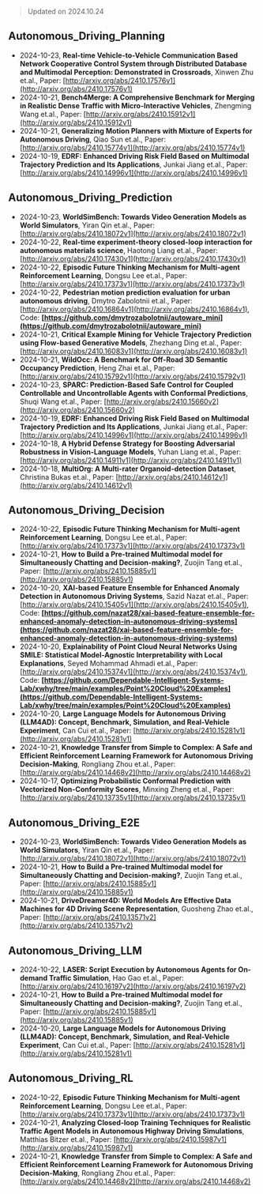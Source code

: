 > Updated on 2024.10.24

## Autonomous_Driving_Planning

- 2024-10-23, **Real-time Vehicle-to-Vehicle Communication Based Network Cooperative Control System through Distributed Database and Multimodal Perception: Demonstrated in Crossroads**, Xinwen Zhu et.al., Paper: [http://arxiv.org/abs/2410.17576v1](http://arxiv.org/abs/2410.17576v1)
- 2024-10-21, **Bench4Merge: A Comprehensive Benchmark for Merging in Realistic Dense Traffic with Micro-Interactive Vehicles**, Zhengming Wang et.al., Paper: [http://arxiv.org/abs/2410.15912v1](http://arxiv.org/abs/2410.15912v1)
- 2024-10-21, **Generalizing Motion Planners with Mixture of Experts for Autonomous Driving**, Qiao Sun et.al., Paper: [http://arxiv.org/abs/2410.15774v1](http://arxiv.org/abs/2410.15774v1)
- 2024-10-19, **EDRF: Enhanced Driving Risk Field Based on Multimodal Trajectory Prediction and Its Applications**, Junkai Jiang et.al., Paper: [http://arxiv.org/abs/2410.14996v1](http://arxiv.org/abs/2410.14996v1)

## Autonomous_Driving_Prediction

- 2024-10-23, **WorldSimBench: Towards Video Generation Models as World Simulators**, Yiran Qin et.al., Paper: [http://arxiv.org/abs/2410.18072v1](http://arxiv.org/abs/2410.18072v1)
- 2024-10-22, **Real-time experiment-theory closed-loop interaction for autonomous materials science**, Haotong Liang et.al., Paper: [http://arxiv.org/abs/2410.17430v1](http://arxiv.org/abs/2410.17430v1)
- 2024-10-22, **Episodic Future Thinking Mechanism for Multi-agent Reinforcement Learning**, Dongsu Lee et.al., Paper: [http://arxiv.org/abs/2410.17373v1](http://arxiv.org/abs/2410.17373v1)
- 2024-10-22, **Pedestrian motion prediction evaluation for urban autonomous driving**, Dmytro Zabolotnii et.al., Paper: [http://arxiv.org/abs/2410.16864v1](http://arxiv.org/abs/2410.16864v1), Code: **[https://github.com/dmytrozabolotnii/autoware_mini](https://github.com/dmytrozabolotnii/autoware_mini)**
- 2024-10-21, **Critical Example Mining for Vehicle Trajectory Prediction using Flow-based Generative Models**, Zhezhang Ding et.al., Paper: [http://arxiv.org/abs/2410.16083v1](http://arxiv.org/abs/2410.16083v1)
- 2024-10-21, **WildOcc: A Benchmark for Off-Road 3D Semantic Occupancy Prediction**, Heng Zhai et.al., Paper: [http://arxiv.org/abs/2410.15792v1](http://arxiv.org/abs/2410.15792v1)
- 2024-10-23, **SPARC: Prediction-Based Safe Control for Coupled Controllable and Uncontrollable Agents with Conformal Predictions**, Shuqi Wang et.al., Paper: [http://arxiv.org/abs/2410.15660v2](http://arxiv.org/abs/2410.15660v2)
- 2024-10-19, **EDRF: Enhanced Driving Risk Field Based on Multimodal Trajectory Prediction and Its Applications**, Junkai Jiang et.al., Paper: [http://arxiv.org/abs/2410.14996v1](http://arxiv.org/abs/2410.14996v1)
- 2024-10-18, **A Hybrid Defense Strategy for Boosting Adversarial Robustness in Vision-Language Models**, Yuhan Liang et.al., Paper: [http://arxiv.org/abs/2410.14911v1](http://arxiv.org/abs/2410.14911v1)
- 2024-10-18, **MultiOrg: A Multi-rater Organoid-detection Dataset**, Christina Bukas et.al., Paper: [http://arxiv.org/abs/2410.14612v1](http://arxiv.org/abs/2410.14612v1)

## Autonomous_Driving_Decision

- 2024-10-22, **Episodic Future Thinking Mechanism for Multi-agent Reinforcement Learning**, Dongsu Lee et.al., Paper: [http://arxiv.org/abs/2410.17373v1](http://arxiv.org/abs/2410.17373v1)
- 2024-10-21, **How to Build a Pre-trained Multimodal model for Simultaneously Chatting and Decision-making?**, Zuojin Tang et.al., Paper: [http://arxiv.org/abs/2410.15885v1](http://arxiv.org/abs/2410.15885v1)
- 2024-10-20, **XAI-based Feature Ensemble for Enhanced Anomaly Detection in Autonomous Driving Systems**, Sazid Nazat et.al., Paper: [http://arxiv.org/abs/2410.15405v1](http://arxiv.org/abs/2410.15405v1), Code: **[https://github.com/nazat28/xai-based-feature-ensemble-for-enhanced-anomaly-detection-in-autonomous-driving-systems](https://github.com/nazat28/xai-based-feature-ensemble-for-enhanced-anomaly-detection-in-autonomous-driving-systems)**
- 2024-10-20, **Explainability of Point Cloud Neural Networks Using SMILE: Statistical Model-Agnostic Interpretability with Local Explanations**, Seyed Mohammad Ahmadi et.al., Paper: [http://arxiv.org/abs/2410.15374v1](http://arxiv.org/abs/2410.15374v1), Code: **[https://github.com/Dependable-Intelligent-Systems-Lab/xwhy/tree/main/examples/Point%20Cloud%20Examples](https://github.com/Dependable-Intelligent-Systems-Lab/xwhy/tree/main/examples/Point%20Cloud%20Examples)**
- 2024-10-20, **Large Language Models for Autonomous Driving (LLM4AD): Concept, Benchmark, Simulation, and Real-Vehicle Experiment**, Can Cui et.al., Paper: [http://arxiv.org/abs/2410.15281v1](http://arxiv.org/abs/2410.15281v1)
- 2024-10-21, **Knowledge Transfer from Simple to Complex: A Safe and Efficient Reinforcement Learning Framework for Autonomous Driving Decision-Making**, Rongliang Zhou et.al., Paper: [http://arxiv.org/abs/2410.14468v2](http://arxiv.org/abs/2410.14468v2)
- 2024-10-17, **Optimizing Probabilistic Conformal Prediction with Vectorized Non-Conformity Scores**, Minxing Zheng et.al., Paper: [http://arxiv.org/abs/2410.13735v1](http://arxiv.org/abs/2410.13735v1)

## Autonomous_Driving_E2E

- 2024-10-23, **WorldSimBench: Towards Video Generation Models as World Simulators**, Yiran Qin et.al., Paper: [http://arxiv.org/abs/2410.18072v1](http://arxiv.org/abs/2410.18072v1)
- 2024-10-21, **How to Build a Pre-trained Multimodal model for Simultaneously Chatting and Decision-making?**, Zuojin Tang et.al., Paper: [http://arxiv.org/abs/2410.15885v1](http://arxiv.org/abs/2410.15885v1)
- 2024-10-21, **DriveDreamer4D: World Models Are Effective Data Machines for 4D Driving Scene Representation**, Guosheng Zhao et.al., Paper: [http://arxiv.org/abs/2410.13571v2](http://arxiv.org/abs/2410.13571v2)

## Autonomous_Driving_LLM

- 2024-10-22, **LASER: Script Execution by Autonomous Agents for On-demand Traffic Simulation**, Hao Gao et.al., Paper: [http://arxiv.org/abs/2410.16197v2](http://arxiv.org/abs/2410.16197v2)
- 2024-10-21, **How to Build a Pre-trained Multimodal model for Simultaneously Chatting and Decision-making?**, Zuojin Tang et.al., Paper: [http://arxiv.org/abs/2410.15885v1](http://arxiv.org/abs/2410.15885v1)
- 2024-10-20, **Large Language Models for Autonomous Driving (LLM4AD): Concept, Benchmark, Simulation, and Real-Vehicle Experiment**, Can Cui et.al., Paper: [http://arxiv.org/abs/2410.15281v1](http://arxiv.org/abs/2410.15281v1)

## Autonomous_Driving_RL

- 2024-10-22, **Episodic Future Thinking Mechanism for Multi-agent Reinforcement Learning**, Dongsu Lee et.al., Paper: [http://arxiv.org/abs/2410.17373v1](http://arxiv.org/abs/2410.17373v1)
- 2024-10-21, **Analyzing Closed-loop Training Techniques for Realistic Traffic Agent Models in Autonomous Highway Driving Simulations**, Matthias Bitzer et.al., Paper: [http://arxiv.org/abs/2410.15987v1](http://arxiv.org/abs/2410.15987v1)
- 2024-10-21, **Knowledge Transfer from Simple to Complex: A Safe and Efficient Reinforcement Learning Framework for Autonomous Driving Decision-Making**, Rongliang Zhou et.al., Paper: [http://arxiv.org/abs/2410.14468v2](http://arxiv.org/abs/2410.14468v2)

